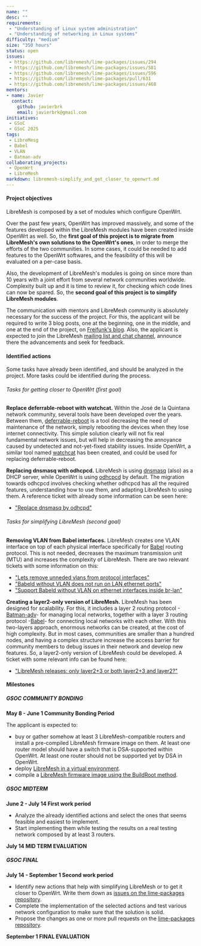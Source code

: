 ```yaml
---
name: ""
desc: ""
requirements:
 - "Understanding of Linux system administration"
 - "Understanding of networking in Linux systems"
difficulty: "medium"
size: "350 hours"
status: open
issues:
 - https://github.com/libremesh/lime-packages/issues/294
 - https://github.com/libremesh/lime-packages/issues/581
 - https://github.com/libremesh/lime-packages/issues/596
 - https://github.com/libremesh/lime-packages/pull/631
 - https://github.com/libremesh/lime-packages/issues/468
mentors:
- name: Javier
  contact:
    github: javierbrk 
    email: javierbrk@gmail.com
initiatives:
 - GSoC
 - GSoC 2025
tags:
 - LibreMesg
 - Babel
 - VLAN
 - Batman-adv
collaborating_projects:
 - OpenWrt
 - LibreMesh
markdown: libremesh-simplify_and_get_closer_to_openwrt.md
---
```



#### Project objectives

LibreMesh is composed by a set of modules which configure OpenWrt.

Over the past few years, OpenWrt has improved massively, and some of the features developed within the LibreMesh modules have been created inside OpenWrt as well. So, the **first goal of this project is to migrate from LibreMesh's own solutions to the OpenWrt's ones**, in order to merge the efforts of the two communities. In some cases, it could be needed to add features to the OpenWrt softwares, and the feasibility of this will be evaluated on a per-case basis.

Also, the development of LibreMesh's modules is going on since more than 10 years with a joint effort from several network communities worldwide. Complexity built up and it is time to review it, for checking which code lines can now be spared. So, the **second goal of this project is to simplify LibreMesh modules**.

The communication with mentors and LibreMesh community is absolutely necessary for the success of the project. For this, the applicant will be required to write 3 blog posts, one at the beginning, one in the middle, and one at the end of the project, on [Freifunk's blog](https://blog.freifunk.net). Also, the applicant is expected to join the LibreMesh [mailing list and chat channel](https://libremesh.org/communication.html#mailing_lists), announce there the advancements and seek for feedback.

#### Identified actions

Some tasks have already been identified, and should be analyzed in the project. More tasks could be identified during the process.

###### Tasks for getting closer to OpenWrt (first goal)

**Replace deferrable-reboot with watchcat.** Within the José de la Quintana network community, several tools have been developed over the years. Between them, [deferrable-reboot](https://github.com/libremesh/lime-packages/tree/master/packages/deferrable-reboot) is a tool decreasing the need of maintenance of the network, simply rebooting the devices when they lose internet connectivity. This simple solution clearly will not fix real fundamental network issues, but will help in decreasing the annoyance caused by undetected and not-yet-fixed stability issues. Inside OpenWrt, a similar tool named [watchcat](https://openwrt.org/docs/guide-user/advanced/watchcat) has been created, and could be used for replacing deferrable-reboot.

**Replacing dnsmasq with odhcpcd.** LibreMesh is using [dnsmasq](https://thekelleys.org.uk/dnsmasq/doc.html) (also) as a DHCP server, while OpenWrt is using [odhcpcd](https://openwrt.org/docs/techref/odhcpd) by default. The migration towards odhcpcd involves checking whether odhcpcd has all the required features, understanding how to use them, and adapting LibreMesh to using them. A reference ticket with already some information can be seen here:
* ["Replace dnsmasq by odhcpd"](https://github.com/libremesh/lime-packages/issues/294)

###### Tasks for simplifying LibreMesh (second goal)

**Removing VLAN from Babel interfaces.** LibreMesh creates one VLAN interface on top of each physical interface specifically for [Babel](https://www.irif.fr/~jch/software/babel/) routing protocol. This is not needed, decreases the maximum transmission unit (MTU) and increases the complexity of LibreMesh. There are two relevant tickets with some information on this: 
* ["Lets remove unneded vlans from protocol interfaces"](https://github.com/libremesh/lime-packages/issues/581)
* ["Babeld without VLAN does not run on LAN ethernet ports"](https://github.com/libremesh/lime-packages/issues/596)
* ["Support Babeld without VLAN on ethernet interfaces inside br-lan"](https://github.com/libremesh/lime-packages/pull/631)

**Creating a layer2-only version of LibreMesh.** LibreMesh has been designed for scalability. For this, it includes a layer 2 routing protocol -[Batman-adv](https://www.open-mesh.org/projects/batman-adv/wiki/Wiki)- for managing local networks, together with a layer 3 routing protocol -[Babel](https://www.irif.fr/~jch/software/babel/)- for connecting local networks with each other. With this two-layers approach, enormous networks can be created, at the cost of high complexity. But in most cases, communities are smaller than a hundred nodes, and having a complex structure increase the access barrier for community members to debug issues in their network and develop new features. So, a layer2-only version of LibreMesh could be developed. A ticket with some relevant info can be found here:
* ["LibreMesh releases: only layer2+3 or both layer2+3 and layer2?"](https://github.com/libremesh/lime-packages/issues/468)

#### Milestones

##### GSOC COMMUNITY BONDING
**May 8 - June 1 Community Bonding Period**

The applicant is expected to:
* buy or gather somehow at least 3 LibreMesh-compatible routers and install a pre-compiled LibreMesh firmware image on them. At least one router model should have a switch that is DSA-supported within OpenWrt. At least one router should not be supported yet by DSA in OpenWrt.
* deploy [LibreMesh in a virtual environment](https://github.com/libremesh/lime-packages/pull/938/files#diff-bbac40d9e7464512614594a7c71e02cc4a28c0489fb6b0c38e846b8527a14ccb).
* compile a [LibreMesh firmware image using the BuildRoot method](https://libremesh.org/development.html#compiling_libremesh_from_source_code).

##### GSOC MIDTERM

**June 2 - July 14 First work period**

* Analyze the already identified actions and select the ones that seems feasible and easiest to implement.
* Start implementing them while testing the results on a real testing network composed by at least 3 routers.

**July 14 MID TERM EVALUATION**

##### GSOC FINAL

**July 14 - September 1 Second work period**

* Identify new actions that help with simplifying LibreMesh or to get it closer to OpenWrt. Write them down as [issues on the lime-packages repository](https://github.com/libremesh/lime-packages/issues).
* Complete the implementation of the selected actions and test various network configuration to make sure that the solution is solid.
* Propose the changes as one or more pull requests on the [lime-packages repository](https://github.com/libremesh/lime-packages/).

**September 1 FINAL EVALUATION**







